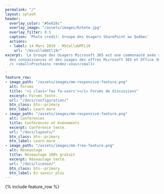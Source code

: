 ```yaml
---
permalink: "/"
layout: splash
header:
  overlay_color: "#5e616c"
  overlay_image: "/assets/images/Entete.jpg"
  overlay_filter: 0.5
  caption: 'Photo credit: Groupe des Usagers SharePoint au Québec'
  actions:
  - label: 14 Mars 2019 - MSCollabMTL19
    url: "/mscollabmtl19/"
excerpt: 'Le Groupe des Usagers Microsoft 365 est une communauté axée sur le partage
  des connaissances et des usages des offres Microsoft 365 et Office 365 de Microsoft.<br
  /> <small>Prochains rendez-vous</small>

'
feature_row:
- image_path: "/assets/images/mm-responsive-feature.png"
  alt: Forums
  title: "<i class='fas fa-users'></i> Forums de discussions"
  excerpt: Forums texte.
  url: "/docs/configuration/"
  btn_class: btn--primary
  btn_label: Learn more
- image_path: "/assets/images/mm-responsive-feature.png"
  alt: Conférences
  title: Conférences et évènements
  excerpt: Conférence texte.
  url: "/docs/layouts/"
  btn_class: btn--primary
  btn_label: Learn more
- image_path: "/assets/images/mm-free-feature.png"
  alt: Réseautage
  title: Réseautage 100% gratuit
  excerpt: Réseautage texte.
  url: "/docs/license/"
  btn_class: btn--primary
  btn_label: En savoir plus
---
```


{% include feature_row %}
